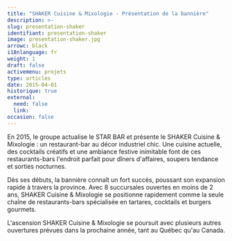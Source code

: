 ```yaml
---
title: "SHAKER Cuisine & Mixologie - Présentation de la bannière"
description: >-
slug: presentation-shaker
identifiant: presentation-shaker 
image: presentation-shaker.jpg
arrowc: black
i18nlanguage: fr
weight: 1
draft: false
activemenu: projets
type: articles
date: 2015-04-01
historique: true
external:
  need: false
  link:
occasion: false
---
```


En 2015, le groupe actualise le STAR BAR et présente le SHAKER Cuisine & Mixologie : un restaurant-bar au décor industriel chic. Une cuisine actuelle, des cocktails créatifs et une ambiance festive inimitable font de ces restaurants-bars l'endroit parfait pour dîners d'affaires, soupers tendance et sorties nocturnes. 

Dès ses débuts, la bannière connaît un fort succès, poussant son expansion rapide à travers la province. Avec 8 succursales ouvertes en moins de 2 ans, SHAKER Cuisine & Mixologie se positionne rapidement comme la seule chaîne de restaurants-bars spécialisée en tartares, cocktails et burgers gourmets. 

L'ascension SHAKER Cuisine & Mixologie se poursuit avec plusieurs autres ouvertures prévues dans la prochaine année, tant au Québec qu'au Canada. 
 
